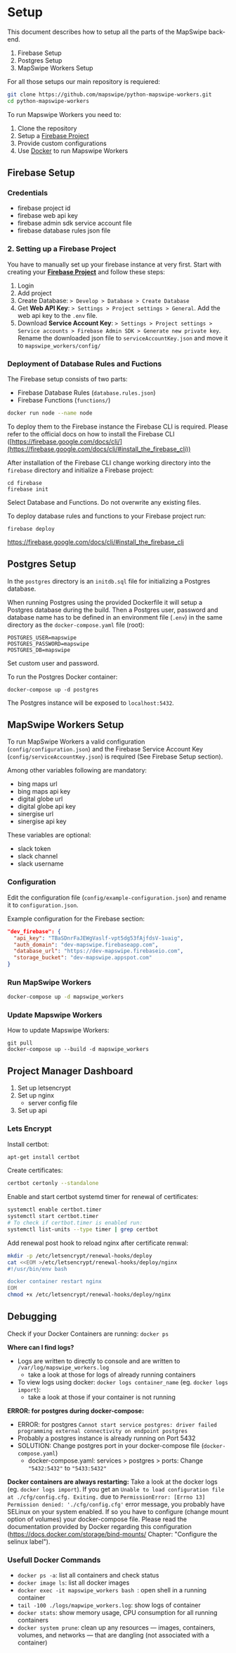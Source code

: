 # Setup

This document describes how to setup all the parts of the MapSwipe back-end.

1. Firebase Setup
2. Postgres Setup
3. MapSwipe Workers Setup


For all those setups our main repository is requiered:

```bash
git clone https://github.com/mapswipe/python-mapswipe-workers.git
cd python-mapswipe-workers
```


To run Mapswipe Workers you need to:

1. Clone the repository
2. Setup a [Firebase Project](https://firebase.google.com/)
3. Provide custom configurations
4. Use [Docker](https://www.docker.com/) to run Mapswipe Workers


## Firebase Setup

### Credentials

* firebase project id
* firebase web api key
* firebase admin sdk service account file
* firebase database rules json file


### 2. Setting up a Firebase Project

You have to manually set up your firebase instance at very first. Start with creating your [**Firebase Project**](https://firebase.google.com/) and follow these steps:
1. Login
2. Add project
3. Create Database: `> Develop > Database > Create Database`
4. Get **Web API Key**: `> Settings > Project settings > General`. Add the web api key to the `.env` file.
5. Download **Service Account Key**: `> Settings > Project settings > Service accounts > Firebase Admin SDK > Generate new private key`. Rename the downloaded json file to `serviceAccountKey.json` and move it to `mapswipe_workers/config/`



### Deployment of Database Rules and Fuctions

The Firebase setup consists of two parts:

- Firebase Database Rules (`database.rules.json`)
- Firebase Functions (`functions/`)

```bash
docker run node --name node
```
To deploy them to the Firebase instance the Firebase CLI is required. Please refer to the official docs on how to install the Firebase CLI ([https://firebase.google.com/docs/cli/](https://firebase.google.com/docs/cli/#install_the_firebase_cli))

After installation of the Firebase CLI change working directory into the `firebase` directory and initialize a Firebase project:

```
cd firebase
firebase init
```

Select Database and Functions. Do not overwrite any existing files.

To deploy database rules and functions to your Firebase project run:

```
firebase deploy
```

https://firebase.google.com/docs/cli/#install_the_firebase_cli


## Postgres Setup

In the `postgres` directory is an `initdb.sql` file for initializing a Postgres database.

When running Postgres using the provided Dockerfile it will setup a Postgres database during the build.
Then a Postgres user, password and database name has to be defined in an environment file (`.env`) in the same directory as the `docker-compose.yaml` file (root):

```env
POSTGRES_USER=mapswipe
POSTGRES_PASSWORD=mapswipe
POSTGRES_DB=mapswipe
```

Set custom user and password.

To run the Postgres Docker container:

```
docker-compose up -d postgres
```

The Postgres instance will be exposed to `localhost:5432`.


## MapSwipe Workers Setup

To run MapSwipe Workers a valid configuration (`config/configuration.json`) and the Firebase Service Account Key (`config/serviceAccountKey.json`) is required (See Firebase Setup section).

Among other variables following are mandatory:

- bing maps url
- bing maps api key
- digital globe url
- digital globe api key
- sinergise url
- sinergise api key


These variables are optional:

- slack token
- slack channel
- slack username


### Configuration

Edit the configuration file (`config/example-configuration.json`) and rename it to `configuration.json`.

Example configuration for the Firebase section:

```json
"dev_firebase": {
  "api_key": "TBaSDnrFaJEWgVaslf-vpt5dg53fAjfdsV-1uaig",
  "auth_domain": "dev-mapswipe.firebaseapp.com",
  "database_url": "https://dev-mapswipe.firebaseio.com",
  "storage_bucket": "dev-mapswipe.appspot.com"
}
```


### Run MapSwipe Workers

```bash
docker-compose up -d mapswipe_workers
```


### Update Mapswipe Workers

How to update Mapswipe Workers:

```
git pull
docker-compose up --build -d mapswipe_workers
```


## Project Manager Dashboard

1. Set up letsencrypt
2. Set up nginx
    * server config file
3. Set up api


### Lets Encrypt

Install certbot:

```bash
apt-get install certbot
```


Create certificates:

```bash
certbot certonly --standalone
```


Enable and start certbot systemd timer for renewal of certificates:

```bash
systemctl enable certbot.timer
systemctl start certbot.timer
# To check if certbot.timer is enabled run:
systemctl list-units --type timer | grep certbot
```


Add renewal post hook to reload nginx after certificate renwal:

```bash
mkdir -p /etc/letsencrypt/renewal-hooks/deploy
cat <<EOM >/etc/letsencrypt/renewal-hooks/deploy/nginx
#!/usr/bin/env bash

docker container restart nginx
EOM
chmod +x /etc/letsencrypt/renewal-hooks/deploy/nginx
```


## Debugging

Check if your Docker Containers are running: `docker ps`

**Where can I find logs?**

- Logs are written to directly to console and are written to `/var/log/mapswipe_workers.log`
    - take a look at those for logs of already running containers
- To view logs using docker: `docker logs container_name` (eg. `docker logs import`):
    - take a look at those if your container is not running

**ERROR: for postgres during docker-compose:**

- ERROR: for postgres  `Cannot start service postgres: driver failed programming external connectivity on endpoint postgres`
- Probably a postgres instance is already running on Port 5432
- SOLUTION: Change postgres port in your docker-compose file  (`docker-compose.yaml`)
    - docker-compose.yaml: services > postgres > ports: Change `"5432:5432"` to `"5433:5432"`

**Docker containers are always restarting:** Take a look at the docker logs (eg. `docker logs import`). If you get an `Unable to load configuration file at ./cfg/config.cfg. Exiting.` due to `PermissionError: [Errno 13] Permission denied: './cfg/config.cfg'` error message, you probably have SELinux on your system enabled. If so you have to configure (change mount option of volumes) your docker-compose file. Please read the documentation provided by Docker regarding this configuration (https://docs.docker.com/storage/bind-mounts/ Chapter: "Configure the selinux label").


### Usefull Docker Commands

- `docker ps -a`: list all containers and check status
- `docker image ls`: list all docker images
- `docker exec -it mapswipe_workers bash `: open shell in a running container
- `tail -100 ./logs/mapwipe_workers.log`: show logs of container
- `docker stats`: show memory usage, CPU consumption for all running containers
- `docker system prune`: clean up any resources — images, containers, volumes, and networks — that are dangling (not associated with a container)
